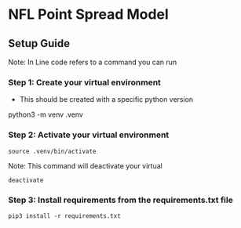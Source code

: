 # NFL Point Spread Model

## Setup Guide

Note: In Line code refers to a command you can run

### Step 1: Create your virtual environment

- This should be created with a specific python version

python3 -m venv .venv

### Step 2: Activate your virtual environment

`source .venv/bin/activate`

Note: This command will deactivate your virtual 

`deactivate`

### Step 3: Install requirements from the requirements.txt file

`pip3 install -r requirements.txt`
